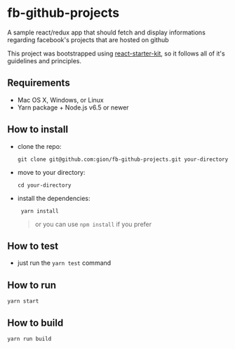 # fb-github-projects

A sample react/redux app that should fetch and display informations regarding facebook's projects that are hosted on github

This project was bootstrapped using [react-starter-kit](https://github.com/kriasoft/react-starter-kit), so it follows all of it's guidelines and principles.

## Requirements

- Mac OS X, Windows, or Linux
- Yarn package + Node.js v6.5 or newer

## How to install

- clone the repo:
  ```
  git clone git@github.com:gion/fb-github-projects.git your-directory
  ```
- move to your directory:
  ```
  cd your-directory
  ```
- install the dependencies:
  ```
   yarn install
  ```
  > or you can use `npm install` if you prefer

## How to test

- just run the `yarn test` command

## How to run

```
yarn start
```

## How to build

```
yarn run build
```

